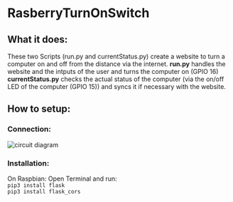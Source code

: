 # RasberryTurnOnSwitch
  
## What it does:
These two Scripts (run.py and currentStatus.py) create a website to turn a computer on and off from the distance via the internet. 
**run.py** handles the website and the intputs of the user and turns the computer on (GPIO 16)  
**currentStatus.py** checks the actual status of the computer (via the on/off LED of the computer (GPIO 15)) and syncs it if necessary with the website.
  
## How to setup:
### Connection:  
![circuit diagram](https://i.imgur.com/lRkw57g.png)

### Installation:
On Raspbian:
Open Terminal and run:  
``pip3 install flask``  
``pip3 install flask_cors``  

